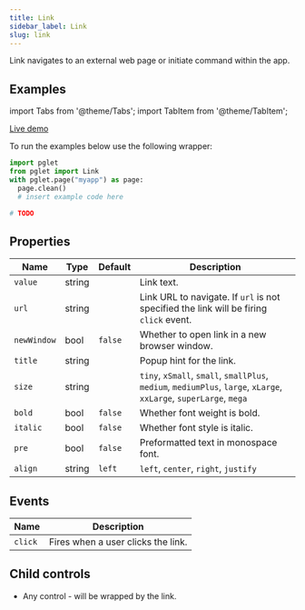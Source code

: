 ```yaml
---
title: Link
sidebar_label: Link
slug: link
---
```


Link navigates to an external web page or initiate command within the app.

## Examples

import Tabs from '@theme/Tabs';
import TabItem from '@theme/TabItem';

<Tabs groupId="language">
  <TabItem value="python" label="Python" default>

[Live demo](https://python-link-example.pgletio.repl.co)

To run the examples below use the following wrapper:

```python
import pglet
from pglet import Link
with pglet.page("myapp") as page:
  page.clean()
  # insert example code here
```

  </TabItem>
  <TabItem value="powershell" label="PowerShell">

```powershell
# TODO
```

  </TabItem>
</Tabs>

## Properties

| Name      | Type    | Default | Description |
| --------- | ------- | ------- | ----------- |
| `value`   | string  |         | Link text. |
| `url`     | string  |         | Link URL to navigate. If `url` is not specified the link will be firing `click` event. |
| `newWindow`    | bool    | `false` | Whether to open link in a new browser window. |
| `title`        | string |         | Popup hint for the link. |
| `size`    | string  |         | `tiny`, `xSmall`, `small`, `smallPlus`, `medium`, `mediumPlus`, `large`, `xLarge`, `xxLarge`, `superLarge`, `mega`  |
| `bold`    | bool    | `false` | Whether font weight is bold. |
| `italic`  | bool    | `false` | Whether font style is italic. |
| `pre`     | bool    | `false` | Preformatted text in monospace font. |
| `align`   | string  | `left`  | `left`, `center`, `right`, `justify`  |

## Events

| Name      | Description |
| --------- | ----------- |
| `click`   | Fires when a user clicks the link. |

## Child controls

* Any control - will be wrapped by the link.